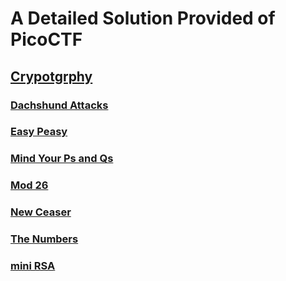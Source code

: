 # A Detailed Solution Provided of PicoCTF

## [Crypotgrphy](#crytography)

### <a href="https://github.com/devarifkhan/PicoCTF-SOL/blob/main/Cryptography/Dachshund%20Attacks.md">Dachshund Attacks</a>
### <a href="https://github.com/devarifkhan/PicoCTF-SOL/blob/main/Cryptography/Easy%20Peasy.md">Easy Peasy</a>
### <a href="https://github.com/devarifkhan/PicoCTF-SOL/blob/main/Cryptography/Mind%20Your%20Ps%20and%20Qs.md">Mind Your Ps and Qs</a>
### <a href="https://github.com/devarifkhan/PicoCTF-SOL/blob/main/Cryptography/Mod26.md">Mod 26</a>
### <a href="https://github.com/devarifkhan/PicoCTF-SOL/blob/main/Cryptography/New%20ceaser.md">New Ceaser</a>
### <a href="https://github.com/devarifkhan/PicoCTF-SOL/blob/main/Cryptography/The%20Numbers.md">The Numbers</a>
### <a href="https://github.com/devarifkhan/PicoCTF-SOL/blob/main/Cryptography/mini%20RSA.md">mini RSA</a>

